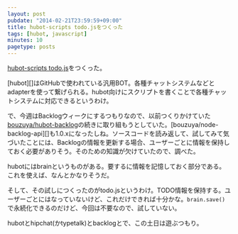 ```yaml
---
layout: post
pubdate: "2014-02-21T23:59:59+09:00"
title: hubot-scripts todo.jsをつくった
tags: [hubot, javascript]
minutes: 10
pagetype: posts
---
```

[hubot-scripts todo.js](https://gist.github.com/bouzuya/9137050)をつくった。

[hubot][]はGitHubで使われている汎用BOT。各種チャットシステムなどとadapterを使って繋げられる。hubot向けにスクリプトを書くことで各種チャットシステムに対応できるというわけ。

で、今週はBacklogウィークにするつもりなので、以前つくりかけていた[bouzuya/hubot-backlog][]の続きに取り組もうとしていた。[bouzuya/node-backlog-api][]も1.0.xになったしね。ソースコードを読み返して、試してみて気づいたことには、Backlogの情報を更新する場合、ユーザーごとに情報を保持しておく必要がありそう。そのための知識が欠けていたので、調べた。

hubotにはbrainというものがある。要するに情報を記憶しておく部分である。これを使えば、なんとかなりそうだ。

そして、その試しにつくったのがtodo.jsというわけ。TODO情報を保持する。ユーザーごとにはなっていないけど、これだけできれば十分かな。`brain.save()`で永続化できるのだけど、今回は不要なので、試していない。

hubotとhipchat(かtypetalk)とbacklogとで、この土日は遊ぶつもり。

[github/hubot]: https://github.com/github/hubot
[bouzuya/hubot-backlog]: https://github.com/bouzuya/hubot-backlog
